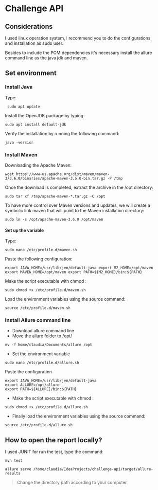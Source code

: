 # Challenge API

## Considerations

<p>I used linux operation system, I recommend you to do the configurations and installation as sudo user.</p>
<p>Besides to include the POM dependencies it's necessary install the allure command line as the java jdk and maven.</p>


## Set environment
### Install Java

Type:

`` sudo apt update``

Install the OpenJDK package by typing:

`` sudo apt install default-jdk ``

Verify the installation by running the following command:

``java -version``

### Install Maven
Downloading the Apache Maven:

`wget https://www-us.apache.org/dist/maven/maven-3/3.6.0/binaries/apache-maven-3.6.0-bin.tar.gz -P /tmp
`

Once the download is completed, extract the archive in the /opt directory:

`sudo tar xf /tmp/apache-maven-*.tar.gz -C /opt`

To have more control over Maven versions and updates, we will create a symbolic link maven that will point to the Maven installation directory:

`sudo ln -s /opt/apache-maven-3.6.0 /opt/maven`

#### Set up the variable
Type:

`sudo nano /etc/profile.d/maven.sh`

Paste the following configuration:

`export JAVA_HOME=/usr/lib/jvm/default-java
export M2_HOME=/opt/maven
export MAVEN_HOME=/opt/maven
export PATH=${M2_HOME}/bin:${PATH}
`

Make the script executable with chmod :

`sudo chmod +x /etc/profile.d/maven.sh`

Load the environment variables using the source command:

`source /etc/profile.d/maven.sh`

### Install Allure command line

* Download allure command line
* Move the allure folder to /opt/

``` mv -f home/claudia/Documents/allure /opt ```

* Set the environment variable

```sudo nano /etc/profile.d/allure.sh ```

Paste the configuration
``` 
export JAVA_HOME=/usr/lib/jvm/default-java
export ALLURE=/opt/allure
export PATH=${ALLURE}/bin:${PATH}
```

* Make the script executable with chmod :

``sudo chmod +x /etc/profile.d/allure.sh``

* Finally load the environment variables using the source command:

``source /etc/profile.d/allure.sh``

## How to open the report locally?

I used JUNIT for run the test, type the command:

`mvn test`

`allure serve /home/claudia/IdeaProjects/challenge-api/target/allure-results`

>Change the directory path according to your computer.
